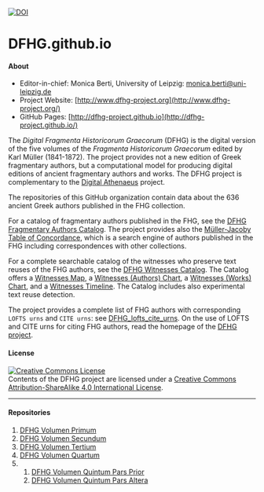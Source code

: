 [![DOI](https://zenodo.org/badge/66142168.svg)](https://zenodo.org/badge/latestdoi/66142168)

# DFHG.github.io

#### About

* Editor-in-chief: Monica Berti, University of Leipzig: <monica.berti@uni-leipzig.de>
* Project Website: [http://www.dfhg-project.org](http://www.dfhg-project.org/)
* GitHub Pages: [http://dfhg-project.github.io](http://dfhg-project.github.io/)

The <i>Digital Fragmenta Historicorum Graecorum</i> (DFHG) is the digital version of the five volumes of the <i>Fragmenta Historicorum Graecorum</i> edited by Karl Müller (1841-1872). The project provides not a new edition of Greek fragmentary authors, but a computational model for producing digital editions of ancient fragmentary authors and works. The DFHG project is complementary to the [Digital Athenaeus](http://digitalathenaeus.org/) project.

The repositories of this GitHub organization contain data about the 636 ancient Greek authors published in the FHG collection. 

For a catalog of fragmentary authors published in the FHG, see the [DFHG Fragmentary Authors Catalog](http://www.dfhg-project.org/Fragmentary-Authors-Catalog/). The project provides also the [Müller-Jacoby Table of Concordance](http://www.dfhg-project.org/Mueller-Jacoby-Concordance/), which is a search engine of authors published in the FHG including correspondences with other collections.

For a complete searchable catalog of the witnesses who preserve text reuses of the FHG authors, see the [DFHG Witnesses Catalog](http://www.dfhg-project.org/Witnesses-Catalog/). The Catalog offers a [Witnesses Map](http://www.dfhg-project.org/Witnesses-Catalog/map.php), a [Witnesses (Authors) Chart](http://www.dfhg-project.org/Witnesses-Catalog/authors_chart.php), a [Witnesses (Works) Chart](http://www.dfhg-project.org/Witnesses-Catalog/works_chart.php), and a [Witnesses Timeline](http://www.dfhg-project.org/Witnesses-Catalog/timeline.php). The Catalog includes also experimental text reuse detection. 

The project provides a complete list of FHG authors with corresponding `LOFTS urns` and `CITE urns`: see [DFHG_lofts_cite_urns](https://github.com/DFHG-project/DFHG-project.github.io/blob/master/dfhg_lofts_cite_urns.csv). On the use of LOFTS and CITE urns for citing FHG authors, read the homepage of the [DFHG project](http://www.dfhg-project.org).

#### License

<a rel="license" href="http://creativecommons.org/licenses/by-sa/4.0/"><img alt="Creative Commons License" style="border-width:0" src="https://i.creativecommons.org/l/by-sa/4.0/88x31.png" /></a><br />Contents of the DFHG project are licensed under a <a rel="license" href="http://creativecommons.org/licenses/by-sa/4.0/">Creative Commons Attribution-ShareAlike 4.0 International License</a>.

****
#### Repositories

1. [DFHG Volumen Primum](https://github.com/DFHG-project/volume_1)
2. [DFHG Volumen Secundum](https://github.com/DFHG-project/volume_2)
3. [DFHG Volumen Tertium](https://github.com/DFHG-project/volume_3)
4. [DFHG Volumen Quartum](https://github.com/DFHG-project/volume_4)
5. 1. [DFHG Volumen Quintum Pars Prior](https://github.com/DFHG-project/volume_5_1)
   2. [DFHG Volumen Quintum Pars Altera](https://github.com/DFHG-project/volume_5_2)
